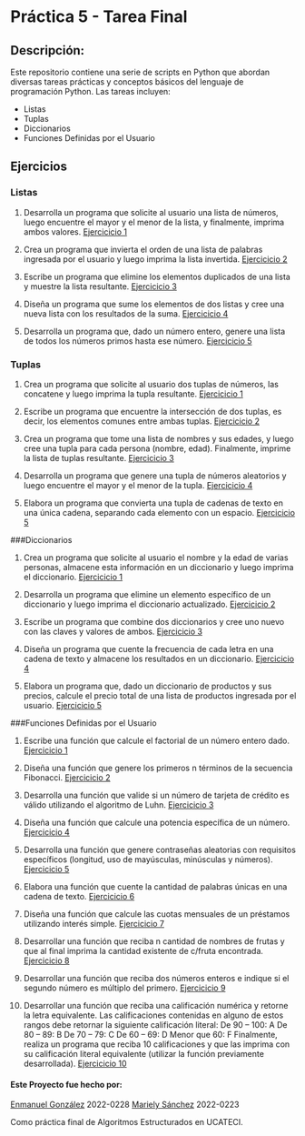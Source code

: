 # Práctica 5 - Tarea Final
##  Descripción:
Este repositorio contiene una serie de scripts en Python que abordan diversas tareas prácticas y conceptos básicos del lenguaje de programación Python. Las tareas incluyen:
- Listas
- Tuplas
- Diccionarios
- Funciones Definidas por el Usuario

## Ejercicios
### Listas
1. Desarrolla un programa que solicite al usuario una lista de números, luego encuentre el mayor y el menor de la lista, y finalmente, imprima ambos valores. [Ejercicicio 1](https://github.com/byenmalmao/Tarea_Final/blob/main/Listas/Exercise%20-%201.py)

2. Crea un programa que invierta el orden de una lista de palabras ingresada por el usuario y luego imprima la lista invertida. [Ejercicicio 2](https://github.com/byenmalmao/Tarea_Final/blob/main/Listas/Exercise%20%20-%202.py)

3. Escribe un programa que elimine los elementos duplicados de una lista y muestre la lista resultante. [Ejercicicio 3](https://github.com/byenmalmao/Tarea_Final/blob/main/Listas/Exercise%20-%203.py)

4. Diseña un programa que sume los elementos de dos listas y cree una nueva lista con los resultados de la suma. [Ejercicicio 4](https://github.com/byenmalmao/Tarea_Final/blob/main/Listas/Exercise%20-%204.py)

5. Desarrolla un programa que, dado un número entero, genere una lista de todos los números primos hasta ese número. [Ejercicicio 5](https://github.com/byenmalmao/Tarea_Final/blob/main/Listas/Exercise%20-%205.py)

### Tuplas
1. Crea un programa que solicite al usuario dos tuplas de números, las concatene y luego imprima la tupla resultante. [Ejercicicio 1](https://github.com/byenmalmao/Tarea_Final/blob/main/Tuplas/Exercise%20-%201.py)

2. Escribe un programa que encuentre la intersección de dos tuplas, es decir, los elementos comunes entre ambas tuplas. [Ejercicicio 2](https://github.com/byenmalmao/Tarea_Final/blob/main/Tuplas/Exercise%20-%202.py)

3. Crea un programa que tome una lista de nombres y sus edades, y luego cree una tupla para cada persona (nombre, edad). Finalmente, imprime la lista de tuplas resultante. [Ejercicicio 3](https://github.com/byenmalmao/Tarea_Final/blob/main/Tuplas/Exercise%20-%203.py)

4. Desarrolla un programa que genere una tupla de números aleatorios y luego encuentre el mayor y el menor de la tupla. [Ejercicicio 4](https://github.com/byenmalmao/Tarea_Final/blob/main/Tuplas/Exercise%20-%204.py)

5. Elabora un programa que convierta una tupla de cadenas de texto en una única cadena, separando cada elemento con un espacio. [Ejercicicio 5](https://github.com/byenmalmao/Tarea_Final/blob/main/Tuplas/Exercise%20-%205.py)

###Diccionarios
1. Crea un programa que solicite al usuario el nombre y la edad de varias personas, almacene esta información en un diccionario y luego imprima el diccionario. [Ejercicicio 1](https://github.com/byenmalmao/Tarea_Final/blob/main/Diccionarios/Exercise%20-%201.py)

2. Desarrolla un programa que elimine un elemento específico de un diccionario y luego imprima el diccionario actualizado. [Ejercicicio 2](https://github.com/byenmalmao/Tarea_Final/blob/main/Diccionarios/Exercise%20-%202.py)

3. Escribe un programa que combine dos diccionarios y cree uno nuevo con las claves y valores de ambos. [Ejercicicio 3](https://github.com/byenmalmao/Tarea_Final/blob/main/Diccionarios/Exercise%20-%203.py)

4. Diseña un programa que cuente la frecuencia de cada letra en una cadena de texto y almacene los resultados en un diccionario. [Ejercicicio 4](https://github.com/byenmalmao/Tarea_Final/blob/main/Diccionarios/Exercise%20-%204.py)

5. Elabora un programa que, dado un diccionario de productos y sus precios, calcule el precio total de una lista de productos ingresada por el usuario. [Ejercicicio 5](https://github.com/byenmalmao/Tarea_Final/blob/main/Diccionarios/Exercise%20-%205.py)

###Funciones Definidas por el Usuario
1. Escribe una función que calcule el factorial de un número entero dado. [Ejercicicio 1](https://github.com/byenmalmao/Tarea_Final/blob/main/Funciones%20Definidas%20por%20el%20Usuario/Exercise%20-%201.py)

2. Diseña una función que genere los primeros n términos de la secuencia Fibonacci. [Ejercicicio 2](https://github.com/byenmalmao/Tarea_Final/blob/main/Funciones%20Definidas%20por%20el%20Usuario/Exercise%20-%202.py)

3. Desarrolla una función que valide si un número de tarjeta de crédito es válido utilizando el algoritmo de Luhn.  [Ejercicicio 3](https://github.com/byenmalmao/Tarea_Final/blob/main/Funciones%20Definidas%20por%20el%20Usuario/Exercise%20-%203.py)

4. Diseña una función que calcule una potencia específica de un número. [Ejercicicio 4](https://github.com/byenmalmao/Tarea_Final/blob/main/Funciones%20Definidas%20por%20el%20Usuario/Exercise%20-%204.py)

5. Desarrolla una función que genere contraseñas aleatorias con requisitos específicos (longitud, uso de mayúsculas, minúsculas y números). [Ejercicicio 5](https://github.com/byenmalmao/Tarea_Final/blob/main/Funciones%20Definidas%20por%20el%20Usuario/Exercise%20-%205.py)

6. Elabora una función que cuente la cantidad de palabras únicas en una cadena de texto. [Ejercicicio 6](https://github.com/byenmalmao/Tarea_Final/blob/main/Funciones%20Definidas%20por%20el%20Usuario/Exercise%20-%206.py)

7. Diseña una función que calcule las cuotas mensuales de un préstamos utilizando interés simple. [Ejercicicio 7](https://github.com/byenmalmao/Tarea_Final/blob/main/Funciones%20Definidas%20por%20el%20Usuario/Exercise%20-%207.py)

8. Desarrollar una función que reciba n cantidad de nombres de frutas y que al final imprima la cantidad existente de c/fruta encontrada. [Ejercicicio 8](https://github.com/byenmalmao/Tarea_Final/blob/main/Funciones%20Definidas%20por%20el%20Usuario/Exercise%20-%208.py)

9. Desarrollar una función que reciba dos números enteros e indique si el segundo número es múltiplo del primero. [Ejercicicio 9](https://github.com/byenmalmao/Tarea_Final/blob/main/Funciones%20Definidas%20por%20el%20Usuario/Exercise%20-%209.py)

10. Desarrollar una función que reciba una calificación numérica y retorne la letra equivalente. Las calificaciones contenidas en alguno de estos rangos debe retornar la siguiente calificación literal:
	De 90 – 100: A
	De 80 – 89: B
	De 70 – 79: C
	De 60 – 69: D
	Menor que 60: F
	Finalmente, realiza un programa que reciba 10 calificaciones y que las imprima con su calificación literal equivalente (utilizar la función previamente desarrollada). [Ejercicicio 10](https://github.com/byenmalmao/Tarea_Final/blob/main/Funciones%20Definidas%20por%20el%20Usuario/Exercise%20-%2010.py)
<p>

</p>

#### Este Proyecto fue hecho por:
[Enmanuel González](https://github.com/byenmalmao) 2022-0228
[Mariely Sánchez](https://github.com/m4ry11) 2022-0223

Como práctica final de Algoritmos Estructurados en UCATECI.
